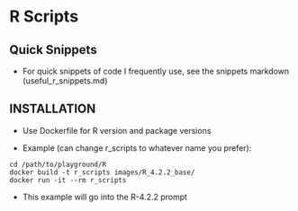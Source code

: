 # R Scripts

## Quick Snippets

* For quick snippets of code I frequently use, see the snippets markdown (useful_r_snippets.md)

## INSTALLATION

* Use Dockerfile for R version and package versions

* Example (can change r_scripts to whatever name you prefer):

```
cd /path/to/playground/R
docker build -t r_scripts images/R_4.2.2_base/
docker run -it --rm r_scripts
```

* This example will go into the R-4.2.2 prompt

